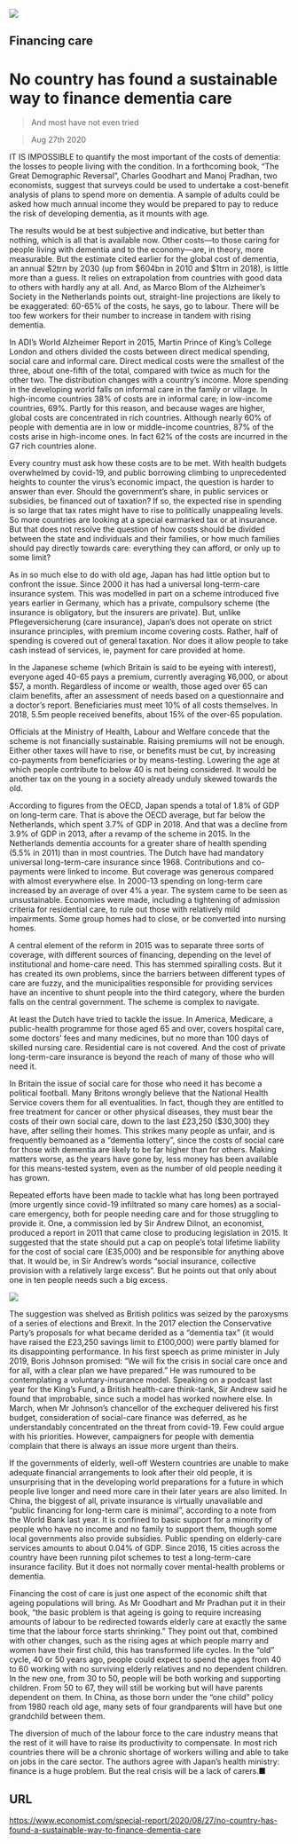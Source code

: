 ![](./images/20200829_SRD005_0.jpg)

## Financing care

# No country has found a sustainable way to finance dementia care

> And most have not even tried

> Aug 27th 2020

IT IS IMPOSSIBLE to quantify the most important of the costs of dementia: the losses to people living with the condition. In a forthcoming book, “The Great Demographic Reversal”, Charles Goodhart and Manoj Pradhan, two economists, suggest that surveys could be used to undertake a cost-benefit analysis of plans to spend more on dementia. A sample of adults could be asked how much annual income they would be prepared to pay to reduce the risk of developing dementia, as it mounts with age.

The results would be at best subjective and indicative, but better than nothing, which is all that is available now. Other costs—to those caring for people living with dementia and to the economy—are, in theory, more measurable. But the estimate cited earlier for the global cost of dementia, an annual $2trn by 2030 (up from $604bn in 2010 and $1trn in 2018), is little more than a guess. It relies on extrapolation from countries with good data to others with hardly any at all. And, as Marco Blom of the Alzheimer’s Society in the Netherlands points out, straight-line projections are likely to be exaggerated: 60-65% of the costs, he says, go to labour. There will be too few workers for their number to increase in tandem with rising dementia.

In ADI’s World Alzheimer Report in 2015, Martin Prince of King’s College London and others divided the costs between direct medical spending, social care and informal care. Direct medical costs were the smallest of the three, about one-fifth of the total, compared with twice as much for the other two. The distribution changes with a country’s income. More spending in the developing world falls on informal care in the family or village. In high-income countries 38% of costs are in informal care; in low-income countries, 69%. Partly for this reason, and because wages are higher, global costs are concentrated in rich countries. Although nearly 60% of people with dementia are in low or middle-income countries, 87% of the costs arise in high-income ones. In fact 62% of the costs are incurred in the G7 rich countries alone.

Every country must ask how these costs are to be met. With health budgets overwhelmed by covid-19, and public borrowing climbing to unprecedented heights to counter the virus’s economic impact, the question is harder to answer than ever. Should the government’s share, in public services or subsidies, be financed out of taxation? If so, the expected rise in spending is so large that tax rates might have to rise to politically unappealing levels. So more countries are looking at a special earmarked tax or at insurance. But that does not resolve the question of how costs should be divided between the state and individuals and their families, or how much families should pay directly towards care: everything they can afford, or only up to some limit?

As in so much else to do with old age, Japan has had little option but to confront the issue. Since 2000 it has had a universal long-term-care insurance system. This was modelled in part on a scheme introduced five years earlier in Germany, which has a private, compulsory scheme (the insurance is obligatory, but the insurers are private). But, unlike Pflegeversicherung (care insurance), Japan’s does not operate on strict insurance principles, with premium income covering costs. Rather, half of spending is covered out of general taxation. Nor does it allow people to take cash instead of services, ie, payment for care provided at home.

In the Japanese scheme (which Britain is said to be eyeing with interest), everyone aged 40-65 pays a premium, currently averaging ¥6,000, or about $57, a month. Regardless of income or wealth, those aged over 65 can claim benefits, after an assessment of needs based on a questionnaire and a doctor’s report. Beneficiaries must meet 10% of all costs themselves. In 2018, 5.5m people received benefits, about 15% of the over-65 population.

Officials at the Ministry of Health, Labour and Welfare concede that the scheme is not financially sustainable. Raising premiums will not be enough. Either other taxes will have to rise, or benefits must be cut, by increasing co-payments from beneficiaries or by means-testing. Lowering the age at which people contribute to below 40 is not being considered. It would be another tax on the young in a society already unduly skewed towards the old.

According to figures from the OECD, Japan spends a total of 1.8% of GDP on long-term care. That is above the OECD average, but far below the Netherlands, which spent 3.7% of GDP in 2018. And that was a decline from 3.9% of GDP in 2013, after a revamp of the scheme in 2015. In the Netherlands dementia accounts for a greater share of health spending (5.5% in 2011) than in most countries. The Dutch have had mandatory universal long-term-care insurance since 1968. Contributions and co-payments were linked to income. But coverage was generous compared with almost everywhere else. In 2000-13 spending on long-term care increased by an average of over 4% a year. The system came to be seen as unsustainable. Economies were made, including a tightening of admission criteria for residential care, to rule out those with relatively mild impairments. Some group homes had to close, or be converted into nursing homes.

A central element of the reform in 2015 was to separate three sorts of coverage, with different sources of financing, depending on the level of institutional and home-care need. This has stemmed spiralling costs. But it has created its own problems, since the barriers between different types of care are fuzzy, and the municipalities responsible for providing services have an incentive to shunt people into the third category, where the burden falls on the central government. The scheme is complex to navigate.

At least the Dutch have tried to tackle the issue. In America, Medicare, a public-health programme for those aged 65 and over, covers hospital care, some doctors’ fees and many medicines, but no more than 100 days of skilled nursing care. Residential care is not covered. And the cost of private long-term-care insurance is beyond the reach of many of those who will need it.

In Britain the issue of social care for those who need it has become a political football. Many Britons wrongly believe that the National Health Service covers them for all eventualities. In fact, though they are entitled to free treatment for cancer or other physical diseases, they must bear the costs of their own social care, down to the last £23,250 ($30,300) they have, after selling their homes. This strikes many people as unfair, and is frequently bemoaned as a “dementia lottery”, since the costs of social care for those with dementia are likely to be far higher than for others. Making matters worse, as the years have gone by, less money has been available for this means-tested system, even as the number of old people needing it has grown.

Repeated efforts have been made to tackle what has long been portrayed (more urgently since covid-19 infiltrated so many care homes) as a social-care emergency, both for people needing care and for those struggling to provide it. One, a commission led by Sir Andrew Dilnot, an economist, produced a report in 2011 that came close to producing legislation in 2015. It suggested that the state should put a cap on people’s total lifetime liability for the cost of social care (£35,000) and be responsible for anything above that. It would be, in Sir Andrew’s words “social insurance, collective provision with a relatively large excess”. But he points out that only about one in ten people needs such a big excess.



![](./images/20200829_SRC209.png)

The suggestion was shelved as British politics was seized by the paroxysms of a series of elections and Brexit. In the 2017 election the Conservative Party’s proposals for what became derided as a “dementia tax” (it would have raised the £23,250 savings limit to £100,000) were partly blamed for its disappointing performance. In his first speech as prime minister in July 2019, Boris Johnson promised: “We will fix the crisis in social care once and for all, with a clear plan we have prepared.” He was rumoured to be contemplating a voluntary-insurance model. Speaking on a podcast last year for the King’s Fund, a British health-care think-tank, Sir Andrew said he found that improbable, since such a model has worked nowhere else. In March, when Mr Johnson’s chancellor of the exchequer delivered his first budget, consideration of social-care finance was deferred, as he understandably concentrated on the threat from covid-19. Few could argue with his priorities. However, campaigners for people with dementia complain that there is always an issue more urgent than theirs.

If the governments of elderly, well-off Western countries are unable to make adequate financial arrangements to look after their old people, it is unsurprising that in the developing world preparations for a future in which people live longer and need more care in their later years are also limited. In China, the biggest of all, private insurance is virtually unavailable and “public financing for long-term care is minimal”, according to a note from the World Bank last year. It is confined to basic support for a minority of people who have no income and no family to support them, though some local governments also provide subsidies. Public spending on elderly-care services amounts to about 0.04% of GDP. Since 2016, 15 cities across the country have been running pilot schemes to test a long-term-care insurance facility. But it does not normally cover mental-health problems or dementia.

Financing the cost of care is just one aspect of the economic shift that ageing populations will bring. As Mr Goodhart and Mr Pradhan put it in their book, “the basic problem is that ageing is going to require increasing amounts of labour to be redirected towards elderly care at exactly the same time that the labour force starts shrinking.” They point out that, combined with other changes, such as the rising ages at which people marry and women have their first child, this has transformed life cycles. In the “old” cycle, 40 or 50 years ago, people could expect to spend the ages from 40 to 60 working with no surviving elderly relatives and no dependent children. In the new one, from 30 to 50, people will be both working and supporting children. From 50 to 67, they will still be working but will have parents dependent on them. In China, as those born under the “one child” policy from 1980 reach old age, many sets of four grandparents will have but one grandchild between them.

The diversion of much of the labour force to the care industry means that the rest of it will have to raise its productivity to compensate. In most rich countries there will be a chronic shortage of workers willing and able to take on jobs in the care sector. The authors agree with Japan’s health ministry: finance is a huge problem. But the real crisis will be a lack of carers.■

## URL

https://www.economist.com/special-report/2020/08/27/no-country-has-found-a-sustainable-way-to-finance-dementia-care
